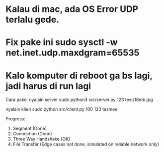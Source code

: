 # Kalau di mac, ada OS Error UDP terlalu gede. 
# Fix pake ini sudo sysctl -w net.inet.udp.maxdgram=65535
# Kalo komputer di reboot ga bs lagi, jadi harus di run lagi

Cara pake:
nyalain server
 sudo python3 src/server.py 123 test/18mb.jpg

nyalain klien
 sudo python src/client.py 100 123 tesmee

Progress:
1. Segment (Done)
2. Connection (Done)
3. Three Way Handshake (OK)
4. File Transfer (Edge cases not done, simulated on reliable network only)